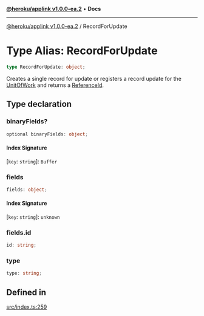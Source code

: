 [**@heroku/applink v1.0.0-ea.2**](../README.md) • **Docs**

***

[@heroku/applink v1.0.0-ea.2](../README.md) / RecordForUpdate

# Type Alias: RecordForUpdate

```ts
type RecordForUpdate: object;
```

Creates a single record for update or registers a record update for the [UnitOfWork](../interfaces/UnitOfWork.md)
and returns a [ReferenceId](../interfaces/ReferenceId.md).

## Type declaration

### binaryFields?

```ts
optional binaryFields: object;
```

#### Index Signature

 \[`key`: `string`\]: `Buffer`

### fields

```ts
fields: object;
```

#### Index Signature

 \[`key`: `string`\]: `unknown`

### fields.id

```ts
id: string;
```

### type

```ts
type: string;
```

## Defined in

[src/index.ts:259](https://github.com/heroku/heroku-applink-nodejs/blob/3fb51da43e4d04227af35a3ae6f0781c0baa825b/src/index.ts#L259)
